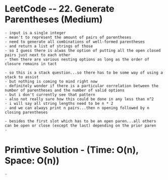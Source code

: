 # LeetCode -- 22. Generate Parentheses (Medium)

    - input is a single integer
    - mean't to represent the amount of pairs of parentheses
    - need to generate all combinations of well-formed parentheses
    - and return a list of strings of those 
    - so I guess there is alwas the option of putting all the open closed pairs just next to each other
    - then there are various nesting options as long as the order of closure remains in tact
    
    - so this is a stack question...so there has to be some way of using a stack to assist
    - but nothing is coming to mind right now
    - definitely wonder if there is a particular correlation between the number of parentheses and the number of valid options
    - but i don't currently see that pattern
    - also not really sure how this could be done in any less than n^2
    - i will say all string lengths need to be n * 2
    - and we can always print n pairs...then n opening followed by n closing parentheses

    - besides the first slot which has to be an open paren...all others can be open or close (except the last) depending on the prior paren
    - 



# Primtive Solution - (Time: O(n), Space: O(n))

    - 








